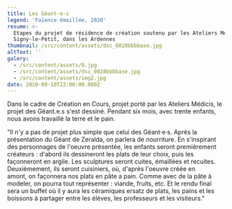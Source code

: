 ```yaml
---
title: Les Géant·e·s
legend: 'Faïence émaillée, 2020'
resume: >-
  Etapes du projet de résidence de création soutenu par les Ateliers Médicis, à
  Signy-le-Petit, dans les Ardennes
thumbnail: /src/content/assets/dsc_0028bbbbase.jpg
altText: ''
galery:
  - /src/content/assets/0.jpg
  - /src/content/assets/dsc_0028bbbbase.jpg
  - /src/content/assets/img2.jpg
date: 2020-09-10T22:00:00.000Z
---
```


Dans le cadre de Création en Cours, projet porté par les Ateliers Médicis, le projet des Géant.e.s s'est dessiné. Pendant six mois, avec trente enfants, nous avons travaillé la terre et le pain.

"Il n'y a pas de projet plus simple que celui des Géant·e·s. Après la présentation du Géant de Zeralda, on parlera de nourriture. En s'inspirant des personnages de l'oeuvre présentée, les enfants seront premièrement créateurs : d'abord ils dessineront les plats de leur choix, puis les façonneront en argile. Les sculptures seront cuites, émaillées et recuites. Deuxièmement, ils seront cuisiniers, où, d'après l'oeuvre créée en amont, on façonnera nos plats en pâte a pain. Comme avec de la pâte à modeler, on pourra tout représenter : viande, fruits, etc. Et le rendu final sera un buffet où il y aura les céramiques ersatz de plats, les pains et les boissons à partager entre les élèves, les professeurs et les visiteurs."

